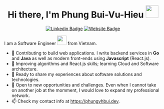 <div align="center">
  <h1>Hi there, I'm Phung Bui-Vu-Hieu <img src="https://media.giphy.com/media/hvRJCLFzcasrR4ia7z/giphy.gif" width="40"></h1>

[![Linkedin Badge](https://img.shields.io/badge/-phungvhbui-blue?style=for-the-badge&logo=Linkedin&logoColor=white&link=https://www.linkedin.com/in/phungvhbui)][linkedin]
[![Website Badge](https://img.shields.io/badge/-phungvhbui.dev-47CCCC?style=for-the-badge&logo=Google-Chrome&logoColor=white&link=https://phungvhbui.dev)][site]

</div>

I am a Software Engineer <img src="https://media.giphy.com/media/WUlplcMpOCEmTGBtBW/giphy.gif" width="30"> from Vietnam.

- 🔭 Contributing to build web applications. I write backend services in **Go** and **Java** as well as modern front-ends using **Javascript** (React.js).
- 🌱 Improving algorithms and React.js skills; learning Cloud and Software architecture.
- 💬 Ready to share my experiences about software solutions and technologies.
- 🤝 Open to new opportunities and challenges. Even when I cannot take on another job at the momment, I would love to expand my professional network.
- 📫 Check my contact info at <https://phungvhbui.dev>.

[linkedin]: https://www.linkedin.com/in/phungvhbui
[site]: https://phungvhbui.dev
